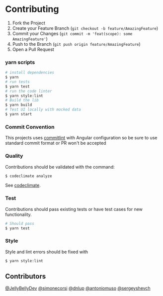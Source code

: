 # Contributing

1. Fork the Project
2. Create your Feature Branch (`git checkout -b feature/AmazingFeature`)
3. Commit your Changes (`git commit -m 'feat(scope): some AmazingFeature'`)
4. Push to the Branch (`git push origin feature/AmazingFeature`)
5. Open a Pull Request

### yarn scripts

```bash
# install dependencies
$ yarn
# run tests
$ yarn test
# run the code linter
$ yarn style:lint
# Build the lib
$ yarn build
# Test UI locally with mocked data
$ yarn start
```

### Commit Convention

This projects uses [commitlint](https://commitlint.js.org/) with Angular configuration so be sure to use standard commit format or PR won't be accepted

### Quality

Contributions should be validated with the command:

```bash
$ codeclimate analyze
```

See [codeclimate](https://github.com/codeclimate/codeclimate).

### Test

Contributions should pass existing tests or have test cases for new functionality.

```bash
# Should pass
$ yarn test
```

### Style

Style and lint errors should be fixed with

```bash
$ yarn style:lint
```

## Contributors

[@JellyBellyDev](https://github.com/JellyBellyDev)
[@simonecorsi](https://github.com/simonecorsi)
[@dnlup](https://github.com/dnlup)
[@antoniomuso](https://github.com/antoniomuso)
[@sergeyshevch](https://github.com/sergeyshevch)
